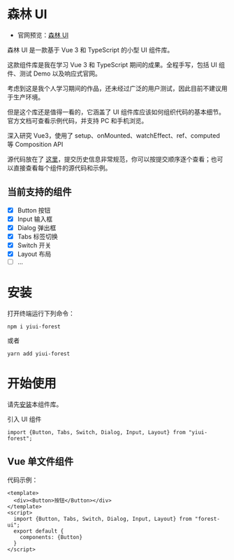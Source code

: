 # 森林 UI

* 官网预览：[森林 UI](https://yichang8421.gitee.io/forest-ui/index.html)

森林 UI 是一款基于 Vue 3 和 TypeScript 的小型 UI 组件库。

这款组件库是我在学习 Vue 3 和 TypeScript 期间的成果。全程手写，包括 UI 组件、测试 Demo 以及响应式官网。

考虑到这是我个人学习期间的作品，还未经过广泛的用户测试，因此目前不建议用于生产环境。

但是这个库还是值得一看的，它涵盖了 UI 组件库应该如何组织代码的基本细节。官方文档可查看示例代码，并支持 PC 和手机浏览。

深入研究 Vue3，使用了 setup、onMounted、watchEffect、ref、computed 等 Composition API

源代码放在了 [这里](https://github.com/yichang8421/yiui-forest)，提交历史信息非常规范，你可以按提交顺序逐个查看；也可以直接查看每个组件的源代码和示例。

## 当前支持的组件

- [x] Button 按钮
- [x] Input 输入框
- [x] Dialog 弹出框
- [x] Tabs 标签切换
- [x] Switch 开关
- [x] Layout 布局
- [ ] ...

# 安装

打开终端运行下列命令：

```npm i yiui-forest```

或者

```yarn add yiui-forest```

# 开始使用

请先[安装](#/doc/install)本组件库。

引入 UI 组件

```import {Button, Tabs, Switch, Dialog, Input, Layout} from "yiui-forest";```

## Vue 单文件组件

代码示例：

```
<template>
  <div><Button>按钮</Button></div>
</template>
<script>
  import {Button, Tabs, Switch, Dialog, Input, Layout} from "forest-ui";
  export default {
    components: {Button}
  }
</script>
```